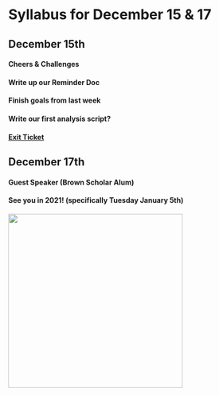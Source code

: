 # Syllabus for December 15 & 17


## December 15th
#### Cheers & Challenges
#### Write up our Reminder Doc
#### Finish goals from last week
#### Write our first analysis script?
#### [Exit Ticket](https://docs.google.com/forms/d/e/1FAIpQLSfhexyVY226Fo7eyEtHve_MwAFkbjSh_eVrbftjhPyLBquDqQ/viewform?usp=sf_link)


## December 17th
#### Guest Speaker (Brown Scholar Alum)
#### See you in 2021! (specifically Tuesday January 5th)

<div><div align="left" width=80px>
    <img src="https://2021happynewyear.com/wp-content/uploads/2020/02/new-year-images-2021.jpg" width="350"">
</div></div>
